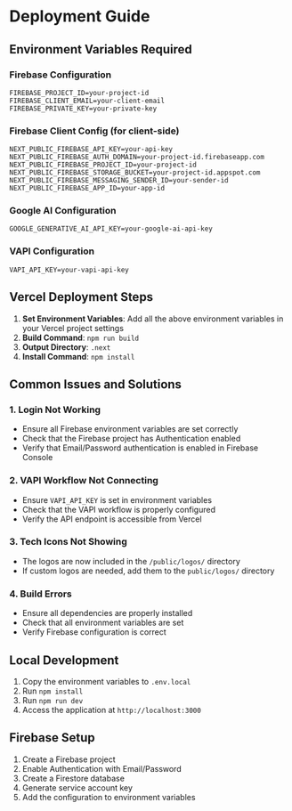 # Deployment Guide

## Environment Variables Required

### Firebase Configuration
```env
FIREBASE_PROJECT_ID=your-project-id
FIREBASE_CLIENT_EMAIL=your-client-email
FIREBASE_PRIVATE_KEY=your-private-key
```

### Firebase Client Config (for client-side)
```env
NEXT_PUBLIC_FIREBASE_API_KEY=your-api-key
NEXT_PUBLIC_FIREBASE_AUTH_DOMAIN=your-project-id.firebaseapp.com
NEXT_PUBLIC_FIREBASE_PROJECT_ID=your-project-id
NEXT_PUBLIC_FIREBASE_STORAGE_BUCKET=your-project-id.appspot.com
NEXT_PUBLIC_FIREBASE_MESSAGING_SENDER_ID=your-sender-id
NEXT_PUBLIC_FIREBASE_APP_ID=your-app-id
```

### Google AI Configuration
```env
GOOGLE_GENERATIVE_AI_API_KEY=your-google-ai-api-key
```

### VAPI Configuration
```env
VAPI_API_KEY=your-vapi-api-key
```

## Vercel Deployment Steps

1. **Set Environment Variables**: Add all the above environment variables in your Vercel project settings
2. **Build Command**: `npm run build`
3. **Output Directory**: `.next`
4. **Install Command**: `npm install`

## Common Issues and Solutions

### 1. Login Not Working
- Ensure all Firebase environment variables are set correctly
- Check that the Firebase project has Authentication enabled
- Verify that Email/Password authentication is enabled in Firebase Console

### 2. VAPI Workflow Not Connecting
- Ensure `VAPI_API_KEY` is set in environment variables
- Check that the VAPI workflow is properly configured
- Verify the API endpoint is accessible from Vercel

### 3. Tech Icons Not Showing
- The logos are now included in the `/public/logos/` directory
- If custom logos are needed, add them to the `public/logos/` directory

### 4. Build Errors
- Ensure all dependencies are properly installed
- Check that all environment variables are set
- Verify Firebase configuration is correct

## Local Development

1. Copy the environment variables to `.env.local`
2. Run `npm install`
3. Run `npm run dev`
4. Access the application at `http://localhost:3000`

## Firebase Setup

1. Create a Firebase project
2. Enable Authentication with Email/Password
3. Create a Firestore database
4. Generate service account key
5. Add the configuration to environment variables 